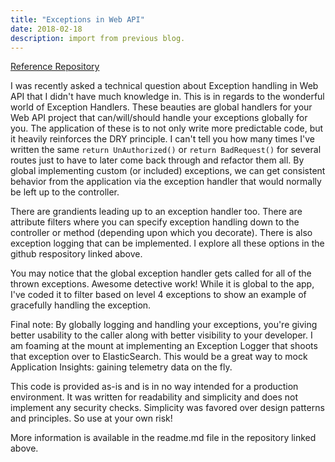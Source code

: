 ```yaml
---
title: "Exceptions in Web API"
date: 2018-02-18
description: import from previous blog.
---
```

[Reference Repository](https://github.com/mikeruhl/WebApiExceptions)

I was recently asked a technical question about Exception handling in Web API that I didn't have much knowledge in. This is in regards to the wonderful world of Exception Handlers. These beauties are global handlers for your Web API project that can/will/should handle your exceptions globally for you. The application of these is to not only write more predictable code, but it heavily reinforces the DRY principle. I can't tell you how many times I've written the same `return UnAuthorized()` or `return BadRequest()` for several routes just to have to later come back through and refactor them all. By global implementing custom (or included) exceptions, we can get consistent behavior from the application via the exception handler that would normally be left up to the controller.

There are grandients leading up to an exception handler too. There are attribute filters where you can specify exception handling down to the controller or method (depending upon which you decorate). There is also exception logging that can be implemented. I explore all these options in the github respository linked above.

You may notice that the global exception handler gets called for all of the thrown exceptions. Awesome detective work! While it is global to the app, I've coded it to filter based on level 4 exceptions to show an example of gracefully handling the exception.

Final note: By globally logging and handling your exceptions, you're giving better usability to the caller along with better visibility to your developer. I am foaming at the mount at implementing an Exception Logger that shoots that exception over to ElasticSearch. This would be a great way to mock Application Insights: gaining telemetry data on the fly.

This code is provided as-is and is in no way intended for a production environment. It was written for readability and simplicity and does not implement any security checks. Simplicity was favored over design patterns and principles. So use at your own risk!

More information is available in the readme.md file in the repository linked above.



